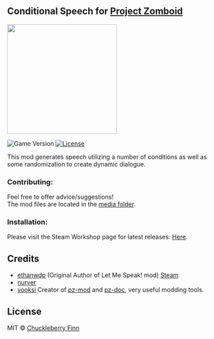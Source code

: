 ## Conditional Speech for [Project Zomboid](https://projectzomboid.com/)
<img src="https://raw.githubusercontent.com/ChuckTheSheep/zomboid-cnd-speech/master/poster.png" width="255" height="255" />

![Game Version](https://img.shields.io/badge/PZ%20Version-IWBUMS%3A%2041.47-red) [![License](https://img.shields.io/github/license/real-coco-labs/pz-cnd-speech)](https://mit-license.org/)

This mod generates speech utilizing a number of conditions as well as some randomization to create dynamic dialogue.  


### Contributing:
Feel free to offer advice/suggestions!  
The mod files are located in the [media folder](https://github.com/real-coco-labs/pz-cnd-speech/tree/master/media).


### Installation:
Please visit the Steam Workshop page for latest releases: [Here](https://steamcommunity.com/sharedfiles/filedetails/?id=2398253681&tscn=1615776658).



## Credits
- [ethanwdp](http://github.com/ethanwdp) (Original Author of Let Me Speak! mod) [Steam](https://steamcommunity.com/id/ethanwdp/myworkshopfiles/?appid=108600)
- [nurver](https://steamcommunity.com/id/itsmedirtydan/)
- [yooksi](https://github.com/yooksi) Creator of [pz-mod](https://github.com/cocolabs/pz-zmod) and [pz-doc](https://github.com/cocolabs/pz-zdoc), very useful modding tools.


## License
MIT © [Chuckleberry Finn](https://github.com/ChuckTheSheep)